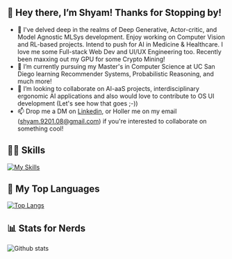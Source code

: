 ## 👋 Hey there, I’m Shyam! Thanks for Stopping by!
- 👀 I've delved deep in the realms of Deep Generative, Actor-critic, and Model Agnostic MLSys development. Enjoy working on Computer Vision and RL-based projects. Intend to push for AI in Medicine & Healthcare. I love me some Full-stack Web Dev and UI/UX Engineering too. Recently been maxxing out my GPU for some Crypto Mining! 
- 🌱 I’m currently pursuing my Master's in Computer Science at UC San Diego learning Recommender Systems, Probabilistic Reasoning, and much more!
- 💞️ I’m looking to collaborate on AI-aaS projects, interdisciplinary ergonomic AI applications and also would love to contribute to OS UI development (Let's see how that goes ;-))
- 📫 Drop me a DM on [Linkedin](https://www.linkedin.com/in/shyam-r-9201/), or Holler me on my email (shyam.9201.08@gmail.com) if you're interested to collaborate on something cool!

## 👷‍♂️ Skills 
[![My Skills](https://skillicons.dev/icons?i=cpp,python,tensorflow,pytorch,react,wordpress,html,css,mysql,linux,jenkins,selenium)](https://skillicons.dev)

## 🥇 My Top Languages
[![Top Langs](https://github-readme-stats.vercel.app/api/top-langs/?username=shy982&layout=compact)](https://github.com/shy982/github-readme-stats)

## 📊 Stats for Nerds 
<!-- ![Shyam's GitHub stats](https://github-readme-stats.vercel.app/api?username=shy982&theme=dark&show_icons=true)
[![Shyam's GitHub stats](https://github-readme-stats.vercel.app/api?username=shy982)](https://github.com/shy982/github-readme-stats) -->

![Github stats](https://github-readme-stats.vercel.app/api?username=shy982&theme=dark&show_icons=true&count_private=true)
<!---
shy982/shy982 is a ✨ special ✨ repository because its `README.md` (this file) appears on your GitHub profile.
You can click the Preview link to take a look at your changes.
--->
